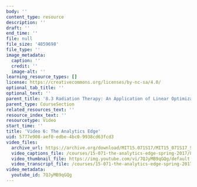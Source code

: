 ```yaml
---
body: ''
content_type: resource
description: ''
draft: ''
end_time: ''
file: null
file_size: '4859698'
file_type: ''
image_metadata:
  caption: ''
  credit: ''
  image-alt: ''
learning_resource_types: []
license: https://creativecommons.org/licenses/by-nc-sa/4.0/
optional_tab_title: ''
optional_text: ''
parent_title: '8.3 Radiation Therapy: An Application of Linear Optimization '
parent_type: CourseSection
related_resources_text: ''
resource_index_text: ''
resourcetype: Video
start_time: ''
title: 'Video 6: The Analytics Edge'
uid: 5777e908-aef0-edbe-4bc0-9938cd63fcd3
video_files:
  archive_url: https://archive.org/download/MIT15.071S17/MIT15_071S17_Session_8.3.11_300k.mp4
  video_captions_file: /courses/15-071-the-analytics-edge-spring-2017/8345656d186f5f7798e494c566dfdf02_7QJyMB9qGQg.vtt
  video_thumbnail_file: https://img.youtube.com/vi/7QJyMB9qGQg/default.jpg
  video_transcript_file: /courses/15-071-the-analytics-edge-spring-2017/958731632be0e0c01af42122c918ea08_7QJyMB9qGQg.pdf
video_metadata:
  youtube_id: 7QJyMB9qGQg
---
```

